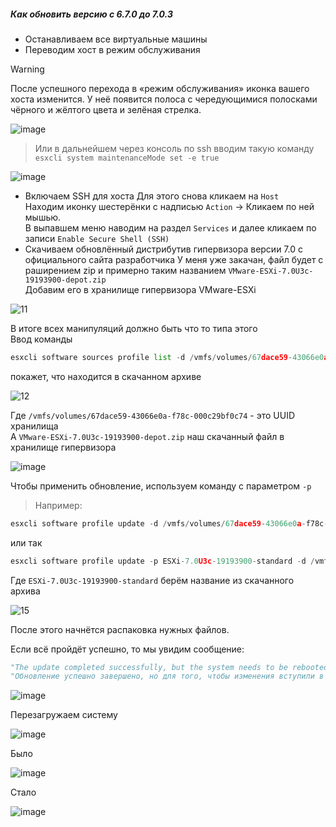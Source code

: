 ##### Как обновить версию с 6.7.0 до 7.0.3

- Останавливаем все виртуальные машины
- Переводим хост в режим обслуживания
> [!Warning]
> После успешного перехода в «режим обслуживания» иконка вашего хоста изменится. У неё появится полоса с чередующимися полосками чёрного и жёлтого цвета и зелёная стрелка.

![image](https://github.com/user-attachments/assets/43faaed3-b8c9-4784-91a5-3cf94d575fc2)

> Или в дальнейшем через консоль по ssh вводим такую команду ``esxcli system maintenanceMode set -e true``

![image](https://github.com/user-attachments/assets/c36cb2c5-1f13-49b9-ba65-3871602e8e22)

- Включаем SSH для хоста
Для этого снова кликаем на ``Host``<br>
Находим иконку шестерёнки с надписью ``Action`` -> Кликаем по ней мышью.<br>
В выпавшем меню наводим на раздел ``Services`` и далее кликаем по записи ``Enable Secure Shell (SSH)``
- Скачиваем обновлённый дистрибутив гипервизора версии 7.0 с официального сайта разработчика
У меня уже закачан, файл будет с раширением zip и примерно таким названием ``VMware-ESXi-7.0U3c-19193900-depot.zip``<br>
Добавим его в хранилище гипервизора VMware-ESXi

![11](https://github.com/user-attachments/assets/1e561e6a-049e-4a68-bb43-c1eb5be27337)

В итоге всех манипуляций должно быть что то типа этого<br>
Ввод команды 
```python 
esxcli software sources profile list -d /vmfs/volumes/67dace59-43066e0a-f78c-000c29bf0c74/VMWare/VMware-ESXi-7.0U3c-19193900-depot.zip
```
покажет, что находится в скачанном архиве

![12](https://github.com/user-attachments/assets/47437595-5f90-409b-affb-ef32dbf4f528)

Где ``/vmfs/volumes/67dace59-43066e0a-f78c-000c29bf0c74`` - это UUID хранилища<br>
А ``VMware-ESXi-7.0U3c-19193900-depot.zip`` наш скачанный файл в хранилище гипервизора

![image](https://github.com/user-attachments/assets/b8ea2183-adbb-4854-9e84-7f983ba97b97)

Чтобы применить обновление, используем команду с параметром ``-p`` <br> 
> Например:
```python
esxcli software profile update -d /vmfs/volumes/67dace59-43066e0a-f78c-000c29bf0c74/VMWare/VMware-ESXi-7.0U3c-19193900-depot.zip -p ESXi-7.0U3c-19193900-standard
```
или так
```python
esxcli software profile update -p ESXi-7.0U3c-19193900-standard -d /vmfs/volumes/67dace59-43066e0a-f78c-000c29bf0c74/VMWare/VMware-ESXi-7.0U3c-19193900-depot.zip
```
Где ``ESXi-7.0U3c-19193900-standard`` берём название из скачанного архива

![15](https://github.com/user-attachments/assets/8423b1a3-323e-46ee-b0f7-23f5e08162d1)

После этого начнётся распаковка нужных файлов.

Если всё пройдёт успешно, то мы увидим сообщение:
```python
"The update completed successfully, but the system needs to be rebooted for the changes to be effective."
"Обновление успешно завершено, но для того, чтобы изменения вступили в силу, необходимо перезагрузить систему."
```

![image](https://github.com/user-attachments/assets/6de16e1e-8c0a-4194-8138-e70b764318cd)

Перезагружаем систему

![image](https://github.com/user-attachments/assets/7d93cec4-3cd0-4cbe-acdc-3e7eb53c97c6)

Было

![image](https://github.com/user-attachments/assets/bc382249-3728-409a-9ce2-80b537b51179)

Стало

![image](https://github.com/user-attachments/assets/2ad5ca87-74a4-455b-af0f-c6bee116c4a3)

